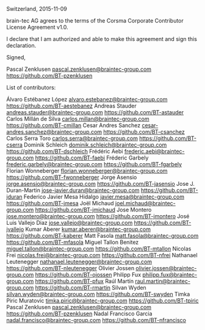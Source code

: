 Switzerland, 2015-11-09

brain-tec AG agrees to the terms of the Corsma Corporate Contributor License
Agreement v1.0.

I declare that I am authorized and able to make this agreement and sign this
declaration.

Signed,

Pascal Zenklusen pascal.zenklusen@braintec-group.com https://github.com/BT-pzenklusen

List of contributors:

Álvaro Estébanez López alvaro.estebanez@braintec-group.com https://github.com/BT-aestebanez
Andreas Stauder andreas.stauder@braintec-group.com https://github.com/BT-astauder
Carlos Millán de Silva carlos.millan@braintec-group.com https://github.com/BT-cmillan
Cesar Andres Sanchez cesar-andres.sanchez@braintec-group.com https://github.com/BT-csanchez
Carlos Serra Toro carlos.serra@braintec-group.com https://github.com/BT-cserra
Dominik Schleich dominik.schleich@braintec-group.com https://github.com/BT-dschleich
Frédéric Aebi frederic.aebi@braintec-group.com https://github.com/BT-faebi
Fréderic Garbely frederic.garbely@braintec-group.com https://github.com/BT-fgarbely
Florian Wonneberger florian.wonneberger@braintec-group.com https://github.com/BT-fwonneberger
Jorge Asensio jorge.asensio@braintec-group.com https://github.com/BT-jasensio
Jose J. Duran-Martin jose-javier.duran@braintec-group.com https://github.com/BT-jduran
Federico Javier Mesa Hidalgo javier.mesa@braintec-group.com https://github.com/BT-jmesa
Joël Michaud joel.michaud@braintec-group.com https://github.com/BT-jmichaud
Jose Montero jose.montero@braintec-group.com https://github.com/BT-jmontero
José Luis Vallejo Diaz jose.vallejo@braintec-group.com https://github.com/BT-jvallejo
Kumar Aberer kumar.aberer@braintec-group.com https://github.com/BT-kaberer
Matt Fasola matt.fasola@braintec-group.com https://github.com/BT-mfasola
Miguel Tallon Benitez miguel.tallon@braintec-group.com https://github.com/BT-mtallon
Nicolas Frei nicolas.frei@braintec-group.com https://github.com/BT-nfrei
Nathanael Leutenegger nathanael.leutenegger@braintec-group.com https://github.com/BT-nleutenegger
Olivier Jossen olivier.jossen@braintec-group.com https://github.com/BT-ojossen
Philipp Fux philipp.fux@braintec-group.com https://github.com/BT-pfux
Raúl Martín raul.martin@braintec-group.com https://github.com/BT-rmartin
Silvan Wyden silvan.wyden@braintec-group.com https://github.com/BT-swyden
Timka Piric Muratovic timka.piric@braintec-group.com https://github.com/BT-tpiric
Pascal Zenklusen pascal.zenklusen@braintec-group.com https://github.com/BT-pzenklusen
Nadal Francisco Garcia nadal.francisco@braintec-group.com https://github.com/BT-nfrancisco